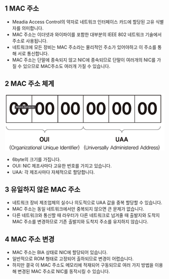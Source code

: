 ## 1 MAC 주소
- Meadia Access Control의 약자로 네트워크 인터페이스 카드에 할당된 고유 식별자를 의미합니다.
- MAC 주소는 이더넷과 와이파이를 포함한 대부분의 IEEE 802 네트워크 기술에서 주소로 사용됩니다.
- 네트워크에 모든 장비는 MAC 주소라는 물리적인 주소가 있어야하고 이 주소를 통해 서로 통신합니다.
- MAC 주소는 단말에 종속되지 않고 NIC에 종속되므로 단말이 여러개의 NIC를 가질 수 있으므로 MAC주소도 여러개 가질 수 있습니다.

## 2 MAC 주소 체계
![image-20220721193355765](images/image-20220721193355765.png)
- 6byte의 크기를 가집니다.
- OUI: NIC 제조사마다 고유한 번호를 가지고 있습니다.
- UAA: 각 제조사마다 자체적으로 할당합니다.

## 3 유일하지 않은 MAC 주소
- 네트워크 장비 제조업체의 실수나 의도적으로 UAA 값을 중복 할당할 수 있습니다.
- MAC 주소는 동일 네트워크에서만 중복되지 않으면 큰 문제가 없습니다.
- 다른 네트워크와 통신할 때 라우터가 다른 네트워크로 넘겨줄 때 출발지와 도착지 MAC 주소를 변경하므로 기존 출발지와 도착지 주소를 유지하지 않습니다.

## 4 MAC 주소 변경
- MAC 주소는 BIA 상태로 NIC에 할당되어 있습니다.
- 일반적으로 ROM 형태로 고정되어 출하되므로 변경이 어렵습니다.
- 하지만 결국 이 MAC 주소도 메모리에 적재되어 구동되므로 여러 가지 방법을 이용해 변경된 MAC 주소로 NIC를 동작시킬 수 있습니다.